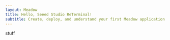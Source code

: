 ```yaml
---
layout: Meadow
title: Hello, Seeed Studio ReTerminal!
subtitle: Create, deploy, and understand your first Meadow application.
---
```


stuff